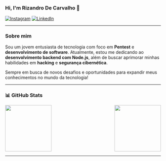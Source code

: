 ### Hi, I'm Rizandro De Carvalho 👋

[![Instagram](https://img.shields.io/badge/Instagram-E4405F?style=for-the-badge&logo=instagram&logoColor=white)](https://www.instagram.com/rizandro_carvalho/)
[![LinkedIn](https://img.shields.io/badge/LinkedIn-0077B5?style=for-the-badge&logo=linkedin&logoColor=white)](https://www.linkedin.com/in/rizandro-carvalho-72724029a/)

---

### Sobre mim

Sou um jovem entusiasta de tecnologia com foco em **Pentest** e **desenvolvimento de software**. Atualmente, estou me dedicando ao **desenvolvimento backend com Node.js**, além de buscar aprimorar minhas habilidades em **hacking** e **segurança cibernética**.

Sempre em busca de novos desafios e oportunidades para expandir meus conhecimentos no mundo da tecnologia!

---

### 📊 GitHub Stats

<div style="display: flex; align-items: center; justify-content: space-between;">
  <img height="150" src="https://github-readme-stats.vercel.app/api?username=Rizandrodev&show_icons=true&theme=radical" />
  <img height="150" src="https://github-readme-stats.vercel.app/api/top-langs/?username=Rizandrodev&layout=compact&show_icons=true&theme=radical" />
</div>

---

<!---
Rizandrodev/Rizandrodev is a ✨ special ✨ repository because its `README.md` (this file) appears on your GitHub profile.
You can click the Preview link to take a look at your changes.
--->

